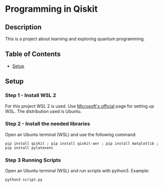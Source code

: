 # Programming in Qiskit

## Description

This is a project about learning and exploring quantum programming.

## Table of Contents

- [Setup](#setup)


## Setup

### Step 1 - Install WSL 2

For this project WSL 2 is used. Use [Microsoft's official](https://learn.microsoft.com/en-us/windows/wsl/install) page for setting up WSL. The distribution used is Ubuntu.

### Step 2 - Install the needed libraries

Open an Ubuntu terminal (WSL) and use the following command:

```
pip install qiskit ; pip install qiskit-aer ; pip install matplotlib ; pip install pylatexenc
```

### Step 3 Running Scripts

Open an Ubuntu terminal (WSL) and run scripts with python3. Example:

```
python3 script.py
```